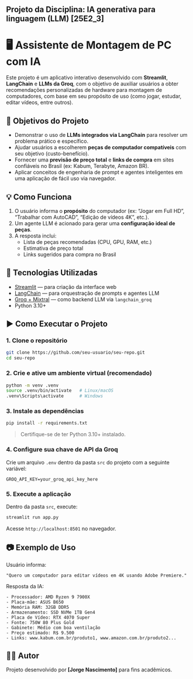 ## Projeto da Disciplina: IA generativa para linguagem (LLM) [25E2_3]


# 🖥️ Assistente de Montagem de PC com IA

Este projeto é um aplicativo interativo desenvolvido com **Streamlit**, **LangChain** e **LLMs da Groq**, com o objetivo de auxiliar usuários a obter recomendações personalizadas de hardware para montagem de computadores, com base em seu propósito de uso (como jogar, estudar, editar vídeos, entre outros).


## 📌 Objetivos do Projeto

- Demonstrar o uso de **LLMs integrados via LangChain** para resolver um problema prático e específico.
- Ajudar usuários a escolherem **peças de computador compatíveis** com seu objetivo (custo-benefício).
- Fornecer uma **previsão de preço total** e **links de compra** em sites confiáveis no Brasil (ex: Kabum, Terabyte, Amazon BR).
- Aplicar conceitos de engenharia de prompt e agentes inteligentes em uma aplicação de fácil uso via navegador.


## 💡 Como Funciona

1. O usuário informa o **propósito** do computador (ex: “Jogar em Full HD”, “Trabalhar com AutoCAD”, “Edição de vídeos 4K”, etc.).
2. Um agente LLM é acionado para gerar uma **configuração ideal de peças**.
3. A resposta inclui:
   - Lista de peças recomendadas (CPU, GPU, RAM, etc.)
   - Estimativa de preço total
   - Links sugeridos para compra no Brasil


## 🧱 Tecnologias Utilizadas

- [Streamlit](https://streamlit.io/) — para criação da interface web
- [LangChain](https://www.langchain.com/) — para orquestração de prompts e agentes LLM
- [Groq + Mixtral](https://console.groq.com/) — como backend LLM via `langchain_groq`
- Python 3.10+


## ▶️ Como Executar o Projeto

### 1. Clone o repositório

```bash
git clone https://github.com/seu-usuario/seu-repo.git
cd seu-repo
````

### 2. Crie e ative um ambiente virtual (recomendado)

```bash
python -m venv .venv
source .venv/bin/activate   # Linux/macOS
.venv\Scripts\activate      # Windows
```

### 3. Instale as dependências

```bash
pip install -r requirements.txt
```

> Certifique-se de ter Python 3.10+ instalado.

### 4. Configure sua chave de API da Groq

Crie um arquivo `.env` dentro da pasta `src` do projeto com a seguinte variável:

```env
GROQ_API_KEY=your_groq_api_key_here
```

### 5. Execute a aplicação

Dentro da pasta `src`, execute:

```bash
streamlit run app.py
```

Acesse `http://localhost:8501` no navegador.


## 📷 Exemplo de Uso

Usuário informa:

```
"Quero um computador para editar vídeos em 4K usando Adobe Premiere."
```

Resposta da IA:

```
- Processador: AMD Ryzen 9 7900X
- Placa-mãe: ASUS B650
- Memória RAM: 32GB DDR5
- Armazenamento: SSD NVMe 1TB Gen4
- Placa de Vídeo: RTX 4070 Super
- Fonte: 750W 80 Plus Gold
- Gabinete: Médio com boa ventilação
- Preço estimado: R$ 9.500
- Links: www.kabum.com.br/produto1, www.amazon.com.br/produto2...
```


## 👨‍💻 Autor

Projeto desenvolvido por **\[Jorge Nascimento]** para fins acadêmicos.

